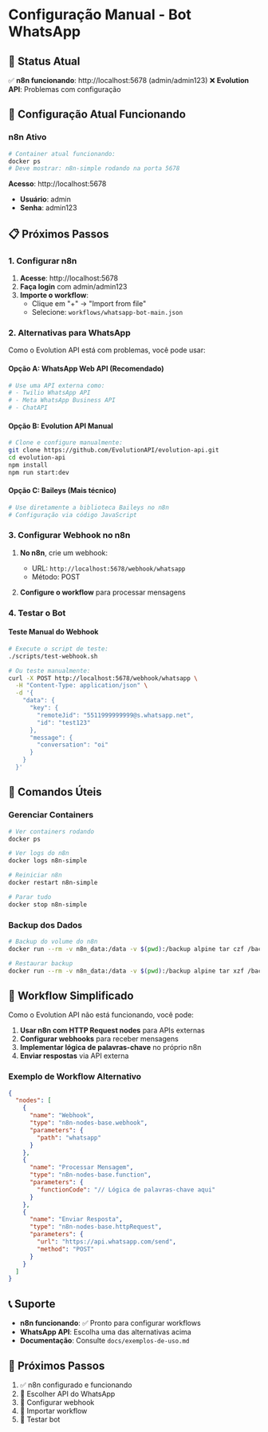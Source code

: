 # Configuração Manual - Bot WhatsApp

## 🎯 Status Atual

✅ **n8n funcionando**: http://localhost:5678 (admin/admin123)
❌ **Evolution API**: Problemas com configuração

## 🚀 Configuração Atual Funcionando

### n8n Ativo
```bash
# Container atual funcionando:
docker ps
# Deve mostrar: n8n-simple rodando na porta 5678
```

**Acesso**: http://localhost:5678
- **Usuário**: admin
- **Senha**: admin123

## 📋 Próximos Passos

### 1. Configurar n8n

1. **Acesse**: http://localhost:5678
2. **Faça login** com admin/admin123
3. **Importe o workflow**:
   - Clique em "+" → "Import from file"
   - Selecione: `workflows/whatsapp-bot-main.json`

### 2. Alternativas para WhatsApp

Como o Evolution API está com problemas, você pode usar:

#### Opção A: WhatsApp Web API (Recomendado)
```bash
# Use uma API externa como:
# - Twilio WhatsApp API
# - Meta WhatsApp Business API
# - ChatAPI
```

#### Opção B: Evolution API Manual
```bash
# Clone e configure manualmente:
git clone https://github.com/EvolutionAPI/evolution-api.git
cd evolution-api
npm install
npm run start:dev
```

#### Opção C: Baileys (Mais técnico)
```bash
# Use diretamente a biblioteca Baileys no n8n
# Configuração via código JavaScript
```

### 3. Configurar Webhook no n8n

1. **No n8n**, crie um webhook:
   - URL: `http://localhost:5678/webhook/whatsapp`
   - Método: POST

2. **Configure o workflow** para processar mensagens

### 4. Testar o Bot

#### Teste Manual do Webhook
```bash
# Execute o script de teste:
./scripts/test-webhook.sh

# Ou teste manualmente:
curl -X POST http://localhost:5678/webhook/whatsapp \
  -H "Content-Type: application/json" \
  -d '{
    "data": {
      "key": {
        "remoteJid": "5511999999999@s.whatsapp.net",
        "id": "test123"
      },
      "message": {
        "conversation": "oi"
      }
    }
  }'
```

## 🔧 Comandos Úteis

### Gerenciar Containers
```bash
# Ver containers rodando
docker ps

# Ver logs do n8n
docker logs n8n-simple

# Reiniciar n8n
docker restart n8n-simple

# Parar tudo
docker stop n8n-simple
```

### Backup dos Dados
```bash
# Backup do volume do n8n
docker run --rm -v n8n_data:/data -v $(pwd):/backup alpine tar czf /backup/n8n-backup.tar.gz -C /data .

# Restaurar backup
docker run --rm -v n8n_data:/data -v $(pwd):/backup alpine tar xzf /backup/n8n-backup.tar.gz -C /data
```

## 🎯 Workflow Simplificado

Como o Evolution API não está funcionando, você pode:

1. **Usar n8n com HTTP Request nodes** para APIs externas
2. **Configurar webhooks** para receber mensagens
3. **Implementar lógica de palavras-chave** no próprio n8n
4. **Enviar respostas** via API externa

### Exemplo de Workflow Alternativo

```json
{
  "nodes": [
    {
      "name": "Webhook",
      "type": "n8n-nodes-base.webhook",
      "parameters": {
        "path": "whatsapp"
      }
    },
    {
      "name": "Processar Mensagem",
      "type": "n8n-nodes-base.function",
      "parameters": {
        "functionCode": "// Lógica de palavras-chave aqui"
      }
    },
    {
      "name": "Enviar Resposta",
      "type": "n8n-nodes-base.httpRequest",
      "parameters": {
        "url": "https://api.whatsapp.com/send",
        "method": "POST"
      }
    }
  ]
}
```

## 📞 Suporte

- **n8n funcionando**: ✅ Pronto para configurar workflows
- **WhatsApp API**: Escolha uma das alternativas acima
- **Documentação**: Consulte `docs/exemplos-de-uso.md`

## 🎉 Próximos Passos

1. ✅ n8n configurado e funcionando
2. 🔄 Escolher API do WhatsApp
3. 📱 Configurar webhook
4. 🤖 Importar workflow
5. 🧪 Testar bot 